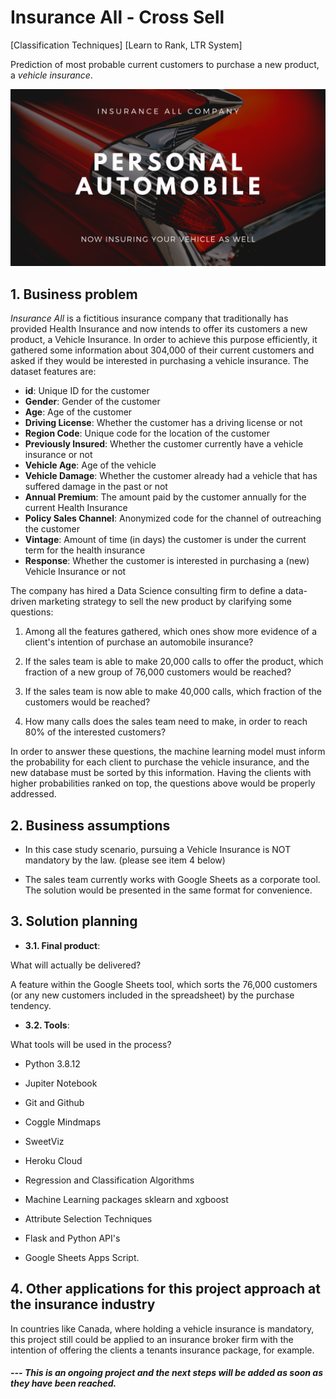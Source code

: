# Insurance All - Cross Sell
[Classification Techniques] [Learn to Rank, LTR System] 

Prediction of most probable current customers to purchase a new product, a _vehicle insurance_.

![PA004](https://github.com/fabianaba/Insurance_Cross_Sell/blob/master/pa004.png)

## 1. Business problem

<i>Insurance All</i> is a fictitious insurance company that traditionally has provided Health Insurance and now intends to offer its customers a new product, a Vehicle Insurance. In order to achieve this purpose efficiently, it gathered some information about 304,000 of their current customers and asked if they would be interested in purchasing a vehicle insurance. The dataset features are:

* __id__: Unique ID for the customer
* __Gender__: Gender of the customer
* __Age__: Age of the customer
* __Driving License__: Whether the customer has a driving license or not
* __Region Code__: Unique code for the location of the customer
* __Previously Insured__: Whether the customer currently have a vehicle insurance or not
* __Vehicle Age__: Age of the vehicle
* __Vehicle Damage__: Whether the customer already had a vehicle that has suffered damage in the past or not
* __Annual Premium__: The amount paid by the customer annually for the current Health Insurance
* __Policy Sales Channel__: Anonymized code for the channel of outreaching the customer
* __Vintage__: Amount of time (in days) the customer is under the current term for the health insurance
* __Response__: Whether the customer is interested in purchasing a (new) Vehicle Insurance or not

The company has hired a Data Science consulting firm to define a data-driven marketing strategy to sell the new product by clarifying some questions:

1. Among all the features gathered, which ones show more evidence of a client's intention of purchase an automobile insurance?

2. If the sales team is able to make 20,000 calls to offer the product, which fraction of a new group of 76,000 customers would be reached?

3. If the sales team is now able to make 40,000 calls, which fraction of the customers would be reached?

4. How many calls does the sales team need to make, in order to reach 80\% of the interested customers?

In order to answer these questions, the machine learning model must inform the probability for each client to purchase the vehicle insurance, and the new database must be sorted by this information. Having the clients with higher probabilities ranked on top, the questions above would be properly addressed.

## 2. Business assumptions

* In this case study scenario, pursuing a Vehicle Insurance is NOT mandatory by the law. (please see item 4 below)

* The sales team currently works with Google Sheets as a corporate tool. The solution would be presented in the same format for convenience.

## 3. Solution planning

* __3.1. Final product__:

What will actually be delivered?

A feature within the Google Sheets tool, which sorts the 76,000 customers (or any new customers included in the spreadsheet) by the purchase tendency.

* __3.2. Tools__:

What tools will be used in the process?

* Python 3.8.12

* Jupiter Notebook

* Git and Github

* Coggle Mindmaps

* SweetViz

* Heroku Cloud

* Regression and Classification Algorithms

* Machine Learning packages sklearn and xgboost

* Attribute Selection Techniques

* Flask and Python API's

* Google Sheets Apps Script.

## 4. Other applications for this project approach at the insurance industry

In countries like Canada, where holding a vehicle insurance is mandatory, this project still could be applied to an insurance broker firm with the intention of offering the clients a tenants insurance package, for example.





#### <i>  --- This is an ongoing project and the next steps will be added as soon as they have been reached.</i>